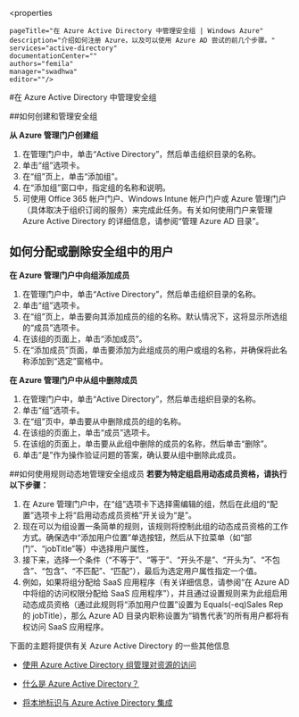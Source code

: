 <properties

	pageTitle="在 Azure Active Directory 中管理安全组 | Windows Azure"
	description="介绍如何注册 Azure，以及可以使用 Azure AD 尝试的前几个步骤。"
	services="active-directory"
	documentationCenter=""
	authors="femila"
	manager="swadhwa"
	editor=""/>

<tags
	ms.service="active-directory" 
	ms.date="07/13/2015" 
	wacn.date="08/29/2015"/>


#在 Azure Active Directory 中管理安全组


##如何创建和管理安全组

**从 Azure 管理门户创建组**

1. 在管理门户中，单击“Active Directory”，然后单击组织目录的名称。
2. 单击“组”选项卡。
3. 在“组”页上，单击“添加组”。
4. 在“添加组”窗口中，指定组的名称和说明。
5. 可使用 Office 365 帐户门户、Windows Intune 帐户门户或 Azure 管理门户（具体取决于组织订阅的服务）来完成此任务。有关如何使用门户来管理 Azure Active Directory 的详细信息，请参阅“管理 Azure AD 目录”。

## 如何分配或删除安全组中的用户

**在 Azure 管理门户中向组添加成员**

1. 在管理门户中，单击“Active Directory”，然后单击组织目录的名称。
2. 单击“组”选项卡。
3. 在“组”页上，单击要向其添加成员的组的名称。默认情况下，这将显示所选组的“成员”选项卡。
4. 在该组的页面上，单击“添加成员”。
5. 在“添加成员”页面，单击要添加为此组成员的用户或组的名称，并确保将此名称添加到“选定”窗格中。


**在 Azure 管理门户中从组中删除成员**

1. 在管理门户中，单击“Active Directory”，然后单击组织目录的名称。
2. 单击“组”选项卡。
3. 在“组”页中，单击要从中删除成员的组的名称。
4. 在该组的页面上，单击“成员”选项卡。
5. 在该组的页面上，单击要从此组中删除的成员的名称，然后单击“删除”。
6. 单击“是”作为操作验证问题的答案，确认要从组中删除此成员。


##如何使用规则动态地管理安全组成员
**若要为特定组启用动态成员资格，请执行以下步骤：**

1. 在 Azure 管理门户中，在“组”选项卡下选择需编辑的组，然后在此组的“配置”选项卡上将“启用动态成员资格”开关设为“是”。
2. 现在可以为组设置一条简单的规则，该规则将控制此组的动态成员资格的工作方式。确保选中“添加用户位置”单选按钮，然后从下拉菜单（如“部门”、“jobTitle”等）中选择用户属性， 
3. 接下来，选择一个条件（“不等于”、“等于”、“开头不是”、“开头为”、“不包含”、“包含”、“不匹配”、“匹配”），最后为选定用户属性指定一个值。
4. 例如，如果将组分配给 SaaS 应用程序（有关详细信息，请参阅“在 Azure AD 中将组的访问权限分配给 SaaS 应用程序”），并且通过设置规则来为此组启用动态成员资格（通过此规则将“添加用户位置”设置为 Equals(-eq)Sales Rep 的 jobTitle），那么 Azure AD 目录内职称设置为“销售代表”的所有用户都将有权访问 SaaS 应用程序。

下面的主题将提供有关 Azure Active Directory 的一些其他信息

* [使用 Azure Active Directory 组管理对资源的访问](/documentation/articles/active-directory-manage-groups)

* [什么是 Azure Active Directory？](/documentation/articles/active-directory-whatis)

* [将本地标识与 Azure Active Directory 集成](/documentation/articles/active-directory-aadconnect)

<!---HONumber=67-->